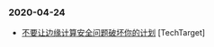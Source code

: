 ### 2020-04-24

* [不要让边缘计算安全问题破坏你的计划](https://searchsecurity.techtarget.com.cn/11-26318/) [TechTarget]
